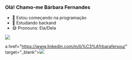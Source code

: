 ### Olá! Chamo-me Bárbara Fernandes 

- 🌱 Estou começando na programação
- 👯 Estudando backand 
- 😄 Pronouns: Ela/Dela



<a href = "mailto:barbara28fs@gmail.com"><img src="https://img.shields.io/badge/-Gmail-%23333?style=for-the-badge&logo=gmail&logoColor=white" target="_blank"></a>

a href="https://www.linkedin.com/in/b%C3%A1rbarafersou/" target="_blank"><img src="https://img.shields.io/badge/-LinkedIn-%230077B5?style=for-the-badge&logo=linkedin&logoColor=white" target="_blank"></a>




